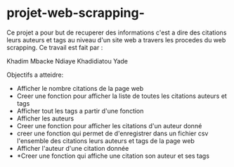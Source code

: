 # projet-web-scrapping-
Ce projet a pour but de recuperer des informations c'est a dire des citations leurs auteurs et tags 
au niveau d'un site web a travers les procedes du web scrapping.
Ce travail est fait par :


Khadim Mbacke Ndiaye
Khadidiatou Yade

Objectifs a atteidre: 
* Afficher le nombre citations de la page web
* Creer une fonction pour afficher la liste de toutes les citations auteurs et tags 
* Afficher tout les tags a partir d'une fonction
* Afficher les auteurs 
* Creer une fonction pour afficher les citations d'un auteur donné
* creer une fonction qui permet de d'enregistrer dans un fichier csv l'ensemble des citations leurs auteurs et tags de la page web 
* Afficher l'auteur d'une citation donnée
*  *Creer une fonction qui affiche une citation son auteur et ses tags
